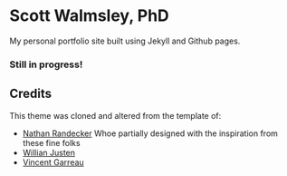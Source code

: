 # Scott Walmsley, PhD

My personal portfolio site built using Jekyll and Github pages.
### Still in progress!

## Credits
This theme was cloned and altered from the template of: 

- [Nathan Randecker](https://github.com/nrandecker/particle)
Whoe partially designed with the inspiration from these fine folks
- [Willian Justen](https://github.com/willianjusten/will-jekyll-template)
- [Vincent Garreau](https://github.com/VincentGarreau/particles.js/)
